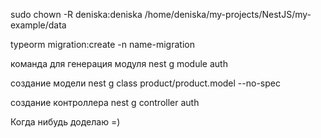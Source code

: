
sudo chown -R deniska:deniska /home/deniska/my-projects/NestJS/my-example/data   

typeorm migration:create -n name-migration

команда для генерация модуля
  nest g module auth

создание модели
 nest g class product/product.model --no-spec

создание контроллера
 nest g controller auth
 
 
 Когда нибудь доделаю =)
